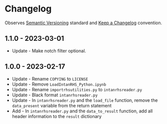 # Changelog

Observes [Semantic Versioning](https://semver.org/spec/v2.0.0.html) standard and
[Keep a Changelog](https://keepachangelog.com/en/1.0.0/) convention.

## 1.1.0 - 2023-03-01
- Update - Make notch filter optional.

## 1.0.0 - 2023-02-17
- Update - Rename `COPYING` to `LICENSE`
- Update - Remove `LoadIntanRHS_Python.ipynb`
- Update - Rename `importrhsutilities.py` to `intanrhsreader.py`
- Update - Black format `intanrhsreader.py`
- Update - In `intanrhsreader.py` and the `load_file` function, remove the `data_present` variable from the return statement
- Add - In `intanrhsreader.py` and the `data_to_result` function, add all header information to the `result` dictionary